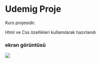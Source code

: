 
<h1>Udemig Proje</h1>

Kurs projesidir.

Html ve Css özellikleri kullamılarak hazırlandı

<h3>ekran görüntüsü</h3>

![](udemig.gif)